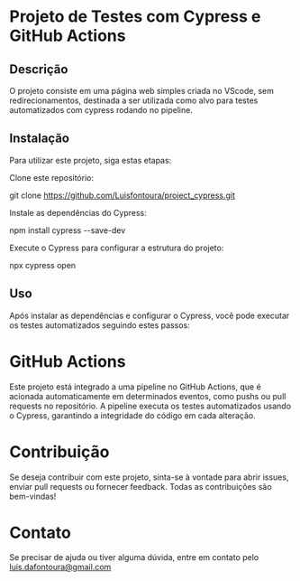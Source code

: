 # Projeto de Testes com Cypress e GitHub Actions

## Descrição

O projeto consiste em uma página web simples criada no VScode, sem redirecionamentos, destinada a ser utilizada como alvo para testes automatizados com cypress rodando no pipeline.

## Instalação

Para utilizar este projeto, siga estas etapas:

Clone este repositório:

git clone https://github.com/Luisfontoura/project_cypress.git

Instale as dependências do Cypress:

npm install cypress --save-dev

Execute o Cypress para configurar a estrutura do projeto:

npx cypress open

## Uso

Após instalar as dependências e configurar o Cypress, você pode executar os testes automatizados seguindo estes passos:


# GitHub Actions
Este projeto está integrado a uma pipeline no GitHub Actions, que é acionada automaticamente em determinados eventos, como pushs ou pull requests no repositório. A pipeline executa os testes automatizados usando o Cypress, garantindo a integridade do código em cada alteração.

# Contribuição
Se deseja contribuir com este projeto, sinta-se à vontade para abrir issues, enviar pull requests ou fornecer feedback. Todas as contribuições são bem-vindas!

# Contato
Se precisar de ajuda ou tiver alguma dúvida, entre em contato pelo luis.dafontoura@gmail.com